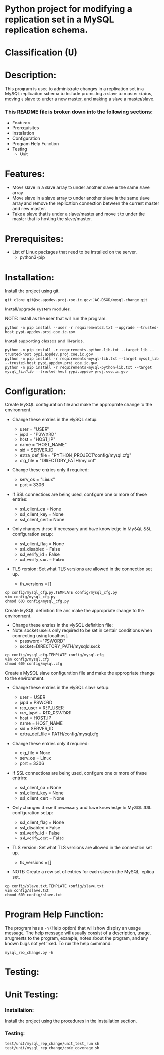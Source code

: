 # Python project for modifying a replication set in a MySQL replication schema.
# Classification (U)

# Description:
  This program is used to administrate changes in a replication set in a MySQL replication schema to include promoting a slave to master status, moving a slave to under a new master, and making a slave a master/slave.


###  This README file is broken down into the following sections:
  * Features
  * Prerequisites
  * Installation
  * Configuration
  * Program Help Function
  * Testing
    - Unit


# Features:
  * Move slave in a slave array to under another slave in the same slave array.
  * Move slave in a slave array to under another slave in the same slave array and remove the replication connection between the current master and new master.
  * Take a slave that is under a slave/master and move it to under the master that is hosting the slave/master.

# Prerequisites:

  * List of Linux packages that need to be installed on the server.
    - python3-pip


# Installation:

Install the project using git.

```
git clone git@sc.appdev.proj.coe.ic.gov:JAC-DSXD/mysql-change.git
```

Install/upgrade system modules.

NOTE: Install as the user that will run the program.

```
python -m pip install --user -r requirements3.txt --upgrade --trusted-host pypi.appdev.proj.coe.ic.gov
```


Install supporting classes and libraries.

```
python -m pip install -r requirements-python-lib.txt --target lib --trusted-host pypi.appdev.proj.coe.ic.gov
python -m pip install -r requirements-mysql-lib.txt --target mysql_lib --trusted-host pypi.appdev.proj.coe.ic.gov
python -m pip install -r requirements-mysql-python-lib.txt --target mysql_lib/lib --trusted-host pypi.appdev.proj.coe.ic.gov
```


# Configuration:

Create MySQL configuration file and make the appropriate change to the environment.
  * Change these entries in the MySQL setup:
    - user = "USER"
    - japd = "PSWORD"
    - host = "HOST_IP"
    - name = "HOST_NAME"
    - sid = SERVER_ID
    - extra_def_file = "PYTHON_PROJECT/config/mysql.cfg"
    - cfg_file = "DIRECTORY_PATH/my.cnf"

  * Change these entries only if required:
    - serv_os = "Linux"
    - port = 3306

  * If SSL connections are being used, configure one or more of these entries:
    - ssl_client_ca = None
    - ssl_client_key = None
    - ssl_client_cert = None

  * Only changes these if necessary and have knowledge in MySQL SSL configuration setup:
    - ssl_client_flag = None
    - ssl_disabled = False
    - ssl_verify_id = False
    - ssl_verify_cert = False

  * TLS version: Set what TLS versions are allowed in the connection set up.
    - tls_versions = []

```
cp config/mysql_cfg.py.TEMPLATE config/mysql_cfg.py
vim config/mysql_cfg.py
chmod 600 config/mysql_cfg.py
```

Create MySQL definition file and make the appropriate change to the environment.
  * Change these entries in the MySQL definition file:
  * Note:  socket use is only required to be set in certain conditions when connecting using localhost.
    - password="PSWORD"
    - socket=DIRECTORY_PATH/mysqld.sock

```
cp config/mysql.cfg.TEMPLATE config/mysql.cfg
vim config/mysql.cfg
chmod 600 config/mysql.cfg
```

Create a MySQL slave configuration file and make the appropriate change to the environment.
  * Change these entries in the MySQL slave setup:
    - user = USER
    - japd = PSWORD
    - rep_user = REP_USER
    - rep_japd = REP_PSWORD
    - host = HOST_IP
    - name = HOST_NAME
    - sid = SERVER_ID
    - extra_def_file = PATH/config/mysql.cfg

  * Change these entries only if required:
    - cfg_file = None
    - serv_os = Linux
    - port = 3306

  * If SSL connections are being used, configure one or more of these entries:
    - ssl_client_ca = None
    - ssl_client_key = None
    - ssl_client_cert = None

  * Only changes these if necessary and have knowledge in MySQL SSL configuration setup:
    - ssl_client_flag = None
    - ssl_disabled = False
    - ssl_verify_id = False
    - ssl_verify_cert = False

  * TLS version: Set what TLS versions are allowed in the connection set up.
    - tls_versions = []

  * NOTE:  Create a new set of entries for each slave in the MySQL replica set.

```
cp config/slave.txt.TEMPLATE config/slave.txt
vim config/slave.txt
chmod 600 config/slave.txt
```


# Program Help Function:

  The program has a -h (Help option) that will show display an usage message.  The help message will usually consist of a description, usage, arugments to the program, example, notes about the program, and any known bugs not yet fixed.  To run the help command:

```
mysql_rep_change.py -h
```


# Testing:

# Unit Testing:

### Installation:

Install the project using the procedures in the Installation section.

### Testing:

```
test/unit/mysql_rep_change/unit_test_run.sh
test/unit/mysql_rep_change/code_coverage.sh
```
